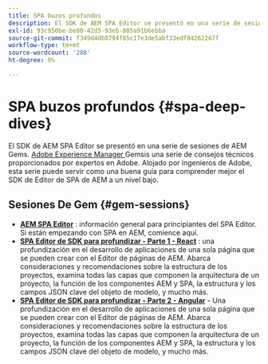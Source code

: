 ```yaml
---
title: SPA buzos profundos
description: El SDK de AEM SPA Editor se presentó en una serie de sesiones de AEM Gems. Alojado por ingenieros de Adobe, esta serie puede servir como una buena guía para comprender mejor el SDK de Editor de SPA de AEM a bajo nivel, alojado por ingenieros de Adobe.
exl-id: 93c950be-be80-42d5-93eb-805a91b6ebba
source-git-commit: f349d4db8794f85c17e3de5abf33edf84262267f
workflow-type: tm+mt
source-wordcount: '288'
ht-degree: 0%

---
```


# SPA buzos profundos {#spa-deep-dives}

El SDK de AEM SPA Editor se presentó en una serie de sesiones de AEM Gems. [Adobe Experience Manager ](https://helpx.adobe.com/experience-manager/kt/eseminars/gems/aem-index.html) Gemsis una serie de consejos técnicos proporcionados por expertos en Adobe. Alojado por ingenieros de Adobe, esta serie puede servir como una buena guía para comprender mejor el SDK de Editor de SPA de AEM a un nivel bajo.

## Sesiones De Gem {#gem-sessions}

* **[AEM SPA Editor](https://helpx.adobe.com/experience-manager/kt/eseminars/gems/aem-spa-editor.html)** : información general para principiantes del SPA Editor. Si están empezando con SPA en AEM, comience aquí.
* **[SPA Editor de SDK para profundizar - Parte 1 - React](https://helpx.adobe.com/experience-manager/kt/eseminars/gems/SPA-Editor-SDK-Deep-Dive-React.html)** : una profundización en el desarrollo de aplicaciones de una sola página que se pueden crear con el Editor de páginas de AEM. Abarca consideraciones y recomendaciones sobre la estructura de los proyectos, examina todas las capas que componen la arquitectura de un proyecto, la función de los componentes AEM y SPA, la estructura y los campos JSON clave del objeto de modelo, y mucho más.
* **[SPA Editor de SDK para profundizar - Parte 2 - Angular](https://helpx.adobe.com/experience-manager/kt/eseminars/gems/SPA-Editor-SDK-Deep-Dive-Angular.html)**  - Una profundización en el desarrollo de aplicaciones de una sola página que se pueden crear con el Editor de páginas de AEM. Abarca consideraciones y recomendaciones sobre la estructura de los proyectos, examina todas las capas que componen la arquitectura de un proyecto, la función de los componentes AEM y SPA, la estructura y los campos JSON clave del objeto de modelo, y mucho más.

